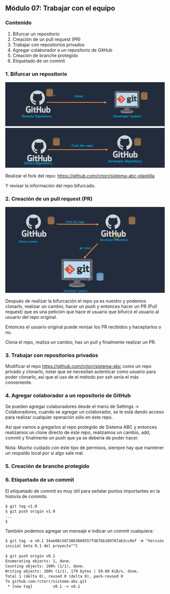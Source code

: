 ## Módulo 07: Trabajar con el equipo

### Contenido

1. Bifurcar un repositorio
2. Creación de un pull request (PR)
3. Trabajar con repositorios privados
4. Agregar colaborador a un repositorio de GitHub
5. Creación de branche protegido
6. Etiquetado de un commit

### 1. Bifurcar un repositorio
![github fork](Media/github-fork.png)

Realizar el fork del repo: https://github.com/rctorr/sistema-abc-plantilla

Y revisar la información del repo bifurcado.

### 2. Creación de un pull request (PR)
![github pr](Media/github-pr.png)

Después de realizar la bifurcación el repo ya es nuestro y podemos clonarlo, realizar un cambio, hacer un push y entonces hacer un PR (Pull request) que es una petición que hace el usuario que bifurcó el usuario al usuario del repo original.

Entonces el usuario original puede revisar los PR recibidos y haceptarlos o no.

Clona el repo, realiza un cambio, has un pull y finalmente realizar un PR.

### 3. Trabajar con repositorios privados
Modificar el repo https://github.com/rctorr/sistema-abc como un repo privado y clonarlo, notar que se necesitan autenticar como usuario para poder clonarlo, así que el uso de el método por ssh sería el más conveniente.

### 4. Agregar colaborador a un repositorio de GitHub
Se pueden agregar colaboradores desde el menú de Settings -> Colaboradores, cuando se agregar un colaborador, se le está dando acceso para realizar cualquier operación sólo en éste repo.

Así que vamos a gregarlos al repo protegido de Sistema ABC y entonces realizamos un clone directo de éste repo, realizamos un cambio, add, commit y finalmente un push que ya se debería de poder hacer.

Nota: Mucho cuidado con éste tipo de permisos, siempre hay que mantener un respaldo local por si algo sale mal.

### 5. Creación de branche protegido

### 6. Etiquetado de un commit
El etiquetado de commit es muy útil para señalar puntos importantes en la historia de commits:

```
$ git tag v1.0
$ git push origin v1.0
...
$
```

También podemos agregar un mensaje e indicar un commit cualquiera:

```
$ git tag -a v0.1 34ae08c5871063860557fd67bb109787ab3cc8ef -m "Versión inicial beta 0.1 del proyecto"^C

$ git push origin v0.1
Enumerating objects: 1, done.
Counting objects: 100% (1/1), done.
Writing objects: 100% (1/1), 179 bytes | 59.00 KiB/s, done.
Total 1 (delta 0), reused 0 (delta 0), pack-reused 0
To github.com:rctorr/sistema-abc.git
 * [new tag]         v0.1 -> v0.1

```
